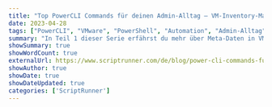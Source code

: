 ```yaml
---
title: "Top PowerCLI Commands für deinen Admin‑Alltag – VM‑Inventory‑Management (Teil 1)"
date: 2023-04-28
tags: ["PowerCLI", "VMware", "PowerShell", "Automation", "Admin-Alltag"]
summary: "In Teil 1 dieser Serie erfährst du mehr über Meta-Daten in VMware und die Nutzung von Tags und Custom Attributes. Lerne, wie du mit PowerCLI deine VMware-Umgebung effizient verwalten kannst."
showSummary: true
showWordCount: true
externalUrl: https://www.scriptrunner.com/de/blog/power-cli-commands-fuer-deinen-admin-alltag-teil1
showAuthor: true
showDate: true
showDateUpdated: true
categories: ['ScriptRunner']
---
```

